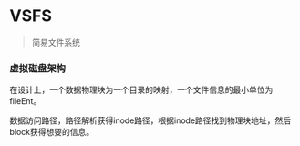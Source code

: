 # VSFS

>简易文件系统

### 虚拟磁盘架构

​	在设计上，一个数据物理块为一个目录的映射，一个文件信息的最小单位为fileEnt。

​	数据访问路径，路径解析获得inode路径，根据inode路径找到物理块地址，然后block获得想要的信息。

